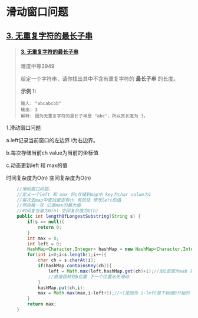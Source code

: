 # 滑动窗口问题

## [3. 无重复字符的最长子串](https://leetcode-cn.com/problems/longest-substring-without-repeating-characters/)

> #### [3. 无重复字符的最长子串](https://leetcode-cn.com/problems/longest-substring-without-repeating-characters/)
>
> 难度中等3949
>
> 给定一个字符串，请你找出其中不含有重复字符的 **最长子串** 的长度。
>
> **示例 1:**
>
> ```
> 输入: "abcabcbb"
> 输出: 3 
> 解释: 因为无重复字符的最长子串是 "abc"，所以其长度为 3。
> ```

1.滑动窗口问题

a.left记录当前窗口的左边界  i为右边界。

b.每次存储当前ch value为当前的坐标值

c.动态更新left 和 max的值

时间复杂度为O(n) 空间复杂度为O(n)

```java
	//滑动窗口问题。
    //定义一个left 和 max 将s存储到map中 key为char value为i
    //每次去map中查找是否有ch 有的话 修改left的值
    //然后每一轮 记录max的最大值
    //时间复杂度为O(n) 空间复杂度为O(n)
    public int lengthOfLongestSubstring(String s) {
        if(s == null){
            return 0;
        }
        int max = 0;
        int left = 0;
        HashMap<Character,Integer> hashMap = new HashMap<Character,Integer>();
        for(int i=0;i<s.length();i++){
            char ch = s.charAt(i);
            if(hashMap.containsKey(ch)){
                left = Math.max(left,hashMap.get(ch)+1);//加1是因为aab 第二个a和之前的a相遇
                //直接跳转到b位置 下一个位置从先滑动
            }
            hashMap.put(ch,i);
            max = Math.max(max,i-left+1);//+1是因为 i-left是下标值0开始的
        }
        return max;
    }
```



